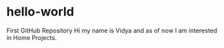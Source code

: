 # hello-world
First GitHub Repository
Hi my name is Vidya and as of now I am interested in Home Projects.

